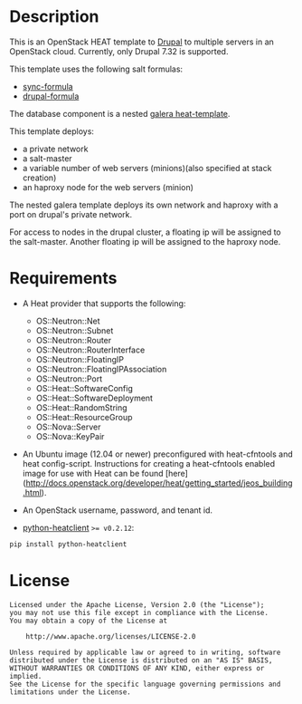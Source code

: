 Description
===========

This is an OpenStack HEAT template to [Drupal](https://www.drupal.org/) 
to multiple servers in an OpenStack cloud. Currently, only Drupal 7.32 is
supported.

This template uses the following salt formulas:
* [sync-formula](https://github.com/rcbops/sync-formula)
* [drupal-formula](https://github.com/rcbops/drupal-formula)

The database component is a nested [galera heat-template](https://github.com/rcbops/galera).

This template deploys:
* a private network
* a salt-master
* a variable number of web servers (minions)(also specified at stack creation)
* an haproxy node for the web servers (minion)

The nested galera template deploys its own network and haproxy with a port on
drupal's private network.

For access to nodes in the drupal cluster, a floating ip will be assigned to the 
salt-master. Another floating ip will be assigned to the haproxy node.

Requirements
============
* A Heat provider that supports the following:
  * OS::Neutron::Net
  * OS::Neutron::Subnet
  * OS::Neutron::Router
  * OS::Neutron::RouterInterface
  * OS::Neutron::FloatingIP
  * OS::Neutron::FloatingIPAssociation
  * OS::Neutron::Port
  * OS::Heat::SoftwareConfig
  * OS::Heat::SoftwareDeployment
  * OS::Heat::RandomString
  * OS::Heat::ResourceGroup
  * OS::Nova::Server
  * OS::Nova::KeyPair

* An Ubuntu image (12.04 or newer) preconfigured with heat-cfntools and heat config-script. 
Instructions for creating a heat-cfntools enabled image for use with Heat can be 
found [here] (http://docs.openstack.org/developer/heat/getting_started/jeos_building.html).

* An OpenStack username, password, and tenant id.
* [python-heatclient](https://github.com/openstack/python-heatclient)
`>= v0.2.12`:

```bash
pip install python-heatclient
```

License
=======
```
Licensed under the Apache License, Version 2.0 (the "License");
you may not use this file except in compliance with the License.
You may obtain a copy of the License at

    http://www.apache.org/licenses/LICENSE-2.0

Unless required by applicable law or agreed to in writing, software
distributed under the License is distributed on an "AS IS" BASIS,
WITHOUT WARRANTIES OR CONDITIONS OF ANY KIND, either express or implied.
See the License for the specific language governing permissions and
limitations under the License.
```
